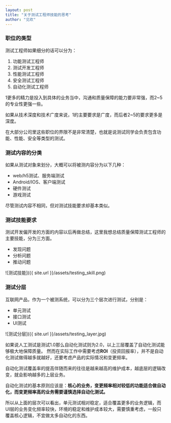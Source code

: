 ```yaml
---
layout: post
title: "关于测试工程师技能的思考"
author: "见欢"
---
```


### 职位的类型
测试工程师如果细分的话可以分为：
1. 功能测试工程师
2. 测试开发工程师
3. 性能测试工程师
4. 安全测试工程师
5. 自动化测试工程师

1更多的精力是投入到具体的业务当中，沟通和质量保障的能力要非常强，而2~5的专业性更强一些。

如果从技术深度和技术广度来说，1的主要要求是广度，而后者2~5的要求更多是深度。

在大部分公司里这些职位的界限不是非常清楚，也就是说测试同学会负责包含功能、性能、安全等类型的测试。

### 测试内容的分类
如果从测试对象来划分，大概可以将被测内容分为以下几种：
* web/h5测试、服务端测试
* Android/IOS、客户端测试
* 硬件测试
* 游戏测试

尽管测试内容不相同，但对测试技能要求却基本类似。

### 测试技能要求
测试开发偏开发的方面的内容以后再做总结，这里我想总结质量保障测试工程师的主要技能，分为三方面。

* 发现问题
* 分析问题
* 推动问题

![测试技能]({{ site.url }}/assets/testing_skill.png)

### 测试分层
互联网产品，作为一个被测系统，可以分为三个层次进行测试，分别是：

* 单元测试
* 接口测试
* UI测试

![测试分层]({{ site.url }}/assets/testing_layer.jpg)

如果说人工测试是测试1.0那么自动化测试则为2.0，以上三层覆盖了自动化测试能够极大地保障质量。
然而在实际工作中需要考虑**ROI**（投资回报率），并不是自动化测试做得越多就越好，还要考虑产品的实际情况和变更频率。

自动化测试覆盖率的提高伴随而来的往往是越来越高的维护成本，越底层的逻辑改变，就会影响越多的上层业务。

自动化测试的基本原则应该是：**核心的业务，变更频率相对较低的功能适合做自动化，而变更频率高的业务需要谨慎选择自动化测试。**

所以从上面的层次可以看出，单元测试相对稳定，适合覆盖更多的业务逻辑，而UI层的业务变化频率较快，环境的稳定和维护成本较大，需要慎重考虑，一般只覆盖核心逻辑，不宜做太多自动化的东西。


